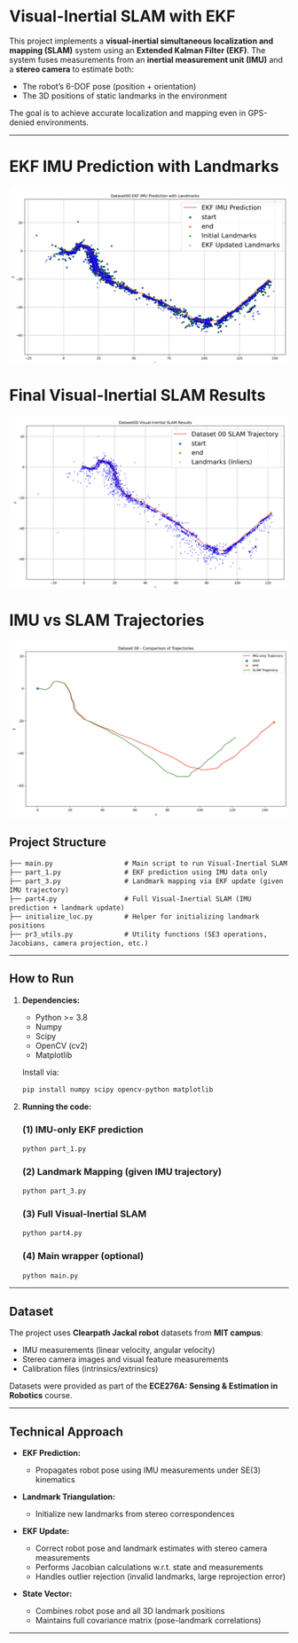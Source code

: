 # Visual-Inertial SLAM with EKF

This project implements a **visual-inertial simultaneous localization and mapping (SLAM)** system using an **Extended Kalman Filter (EKF)**. The system fuses measurements from an **inertial measurement unit (IMU)** and a **stereo camera** to estimate both:

* The robot’s 6-DOF pose (position + orientation)
* The 3D positions of static landmarks in the environment

The goal is to achieve accurate localization and mapping even in GPS-denied environments.

---
# EKF IMU Prediction with Landmarks
![EKF IMU Prediction with Landmarks](Results/Landmark_mapping00.png)

# Final Visual-Inertial SLAM Results
![Final Visual-Inertial SLAM Results](Results/Visual_inertial00.png)

# IMU vs SLAM Trajectories
![IMU vs SLAM Trajectories](Results/Dataset00_comparison.png)

## Project Structure

```
├── main.py                  # Main script to run Visual-Inertial SLAM
├── part_1.py                # EKF prediction using IMU data only
├── part_3.py                # Landmark mapping via EKF update (given IMU trajectory)
├── part4.py                 # Full Visual-Inertial SLAM (IMU prediction + landmark update)
├── initialize_loc.py        # Helper for initializing landmark positions
├── pr3_utils.py             # Utility functions (SE3 operations, Jacobians, camera projection, etc.)
```

---

## How to Run

1. **Dependencies:**

   * Python >= 3.8
   * Numpy
   * Scipy
   * OpenCV (cv2)
   * Matplotlib

   Install via:

   ```bash
   pip install numpy scipy opencv-python matplotlib
   ```

2. **Running the code:**

   ### (1) IMU-only EKF prediction

   ```bash
   python part_1.py
   ```

   ### (2) Landmark Mapping (given IMU trajectory)

   ```bash
   python part_3.py
   ```

   ### (3) Full Visual-Inertial SLAM

   ```bash
   python part4.py
   ```

   ### (4) Main wrapper (optional)

   ```bash
   python main.py
   ```

---

## Dataset

The project uses **Clearpath Jackal robot** datasets from **MIT campus**:

* IMU measurements (linear velocity, angular velocity)
* Stereo camera images and visual feature measurements
* Calibration files (intrinsics/extrinsics)

Datasets were provided as part of the **ECE276A: Sensing & Estimation in Robotics** course.

---

## Technical Approach

* **EKF Prediction:**

  * Propagates robot pose using IMU measurements under SE(3) kinematics
* **Landmark Triangulation:**

  * Initialize new landmarks from stereo correspondences

* **EKF Update:**

  * Correct robot pose and landmark estimates with stereo camera measurements
  * Performs Jacobian calculations w\.r.t. state and measurements
  * Handles outlier rejection (invalid landmarks, large reprojection error)
* **State Vector:**

  * Combines robot pose and all 3D landmark positions
  * Maintains full covariance matrix (pose-landmark correlations)

---
